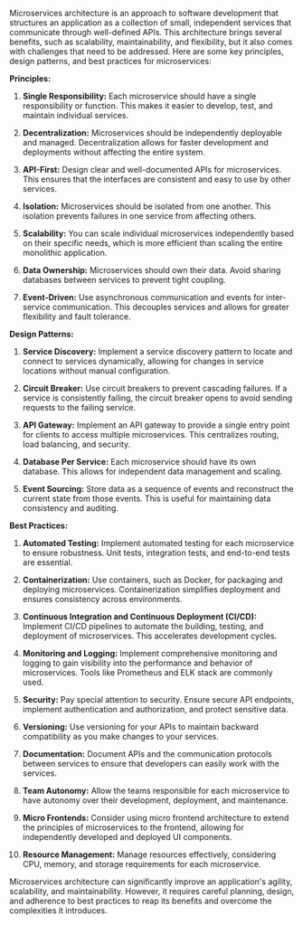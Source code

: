 Microservices architecture is an approach to software development that structures an application as a collection of small, independent services that communicate through well-defined APIs. This architecture brings several benefits, such as scalability, maintainability, and flexibility, but it also comes with challenges that need to be addressed. Here are some key principles, design patterns, and best practices for microservices:

**Principles:**

1. **Single Responsibility:** Each microservice should have a single responsibility or function. This makes it easier to develop, test, and maintain individual services.

2. **Decentralization:** Microservices should be independently deployable and managed. Decentralization allows for faster development and deployments without affecting the entire system.

3. **API-First:** Design clear and well-documented APIs for microservices. This ensures that the interfaces are consistent and easy to use by other services.

4. **Isolation:** Microservices should be isolated from one another. This isolation prevents failures in one service from affecting others.

5. **Scalability:** You can scale individual microservices independently based on their specific needs, which is more efficient than scaling the entire monolithic application.

6. **Data Ownership:** Microservices should own their data. Avoid sharing databases between services to prevent tight coupling.

7. **Event-Driven:** Use asynchronous communication and events for inter-service communication. This decouples services and allows for greater flexibility and fault tolerance.

**Design Patterns:**

1. **Service Discovery:** Implement a service discovery pattern to locate and connect to services dynamically, allowing for changes in service locations without manual configuration.

2. **Circuit Breaker:** Use circuit breakers to prevent cascading failures. If a service is consistently failing, the circuit breaker opens to avoid sending requests to the failing service.

3. **API Gateway:** Implement an API gateway to provide a single entry point for clients to access multiple microservices. This centralizes routing, load balancing, and security.

4. **Database Per Service:** Each microservice should have its own database. This allows for independent data management and scaling.

5. **Event Sourcing:** Store data as a sequence of events and reconstruct the current state from those events. This is useful for maintaining data consistency and auditing.

**Best Practices:**

1. **Automated Testing:** Implement automated testing for each microservice to ensure robustness. Unit tests, integration tests, and end-to-end tests are essential.

2. **Containerization:** Use containers, such as Docker, for packaging and deploying microservices. Containerization simplifies deployment and ensures consistency across environments.

3. **Continuous Integration and Continuous Deployment (CI/CD):** Implement CI/CD pipelines to automate the building, testing, and deployment of microservices. This accelerates development cycles.

4. **Monitoring and Logging:** Implement comprehensive monitoring and logging to gain visibility into the performance and behavior of microservices. Tools like Prometheus and ELK stack are commonly used.

5. **Security:** Pay special attention to security. Ensure secure API endpoints, implement authentication and authorization, and protect sensitive data.

6. **Versioning:** Use versioning for your APIs to maintain backward compatibility as you make changes to your services.

7. **Documentation:** Document APIs and the communication protocols between services to ensure that developers can easily work with the services.

8. **Team Autonomy:** Allow the teams responsible for each microservice to have autonomy over their development, deployment, and maintenance.

9. **Micro Frontends:** Consider using micro frontend architecture to extend the principles of microservices to the frontend, allowing for independently developed and deployed UI components.

10. **Resource Management:** Manage resources effectively, considering CPU, memory, and storage requirements for each microservice.

Microservices architecture can significantly improve an application's agility, scalability, and maintainability. However, it requires careful planning, design, and adherence to best practices to reap its benefits and overcome the complexities it introduces.